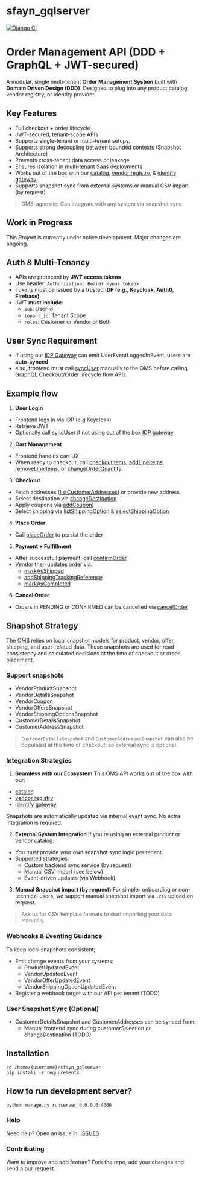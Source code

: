 # sfayn_gqlserver

[![Django CI](https://github.com/sfayn2/sfayn_gqlserver/actions/workflows/django.yml/badge.svg)](https://github.com/sfayn2/sfayn_gqlserver/actions/workflows/django.yml)

# Order Management API (DDD + GraphQL + JWT-secured)

A modular, single multi-tenant **Order Management System** built with **Domain Driven Design (DDD)**. Designed to plug into any product catalog, vendor registry, or identity provider.

## Key Features
- Full checkout + order lifecycle
- JWT-secured, tenant-scope APIs
- Supports single-tenant or multi-tenant setups.
- Supports strong decoupling between bounded contexts (Snapshot Architecture)
- Prevents cross-tenant data access or leakage
- Ensures isolation in multi-tenant Saas deployments
- Works out of the box with our [catalog](https://github.com/sfayn2/catalog_service), [vendor registry](https://github.com/sfayn2/vendor_registry), & [identify gateway](https://github.com/sfayn2/identity_gateway)
- Supports snapshot sync from external systems or manual CSV import (by request)


> OMS-agnostic: Can integrate with any system via snapshot sync.


## Work in Progress
This Project is currently under active development. Major changes are ongoing.


## Auth & Multi-Tenancy

- APIs are protected by **JWT access tokens**
- Use header: `Authorization: Bearer <your token>`
- Tokens must be issued by a trusted **IDP (e.g., Keycloak, Auth0, Firebase)**
- JWT **must include**:
    - `sub`: User id
    - `tenant_id`: Tenant Scope
    - `roles`: Customer or Vendor or Both


## User Sync Requirement

- if using our [IDP Gateway](https://github.com/sfayn2/identity_gateway) can emit UserEventLoggedInEvent, users are **auto-synced**
- else, frontend must call [syncUser]() manually to the OMS before calling GraphQL Checkout/Order lifecycle flow APIs.


## Example flow
1. **User Login**
* Frontend logs in via IDP (e.g Keycloak)
* Retrieve JWT
* Optionally call syncUser if not using out of the box [IDP gateway](https://github.com/sfayn2/identity_gateway)
2. **Cart Management**
* Frontend handles cart UX
* When ready to checkout, call [checkoutItems](./mutations/checkout_items.graphql), [addLineItems](./mutations/add_line_items.graphql), [removeLineItems](./mutations/remove_line_items.graphql), or [changeOrderQuantity](./mutations/change_order_quantity.graphql).
3. **Checkout**
* Fetch addresses ([listCustomerAddresses](./mutations/list_customer_addresses.graphql)) or provide new address.
* Select destination via [changeDestination](./mutations/change_destination.graphql)
* Apply coupons via  [addCoupon](./mutations/add_coupon.graphql))
* Select shipping via [listShippingOption](./mutations/list_shipping_option.graphql) & [selectShippingOption](./mutations/selection_shipping_option.graphql)
4. **Place Order**
* Call [placeOrder](./mutations/place_order.graphql) to persist the order
5. **Payment + Fulfillment**
* After successfull payment, call [confirmOrder](./mutations/confirm_order.graphql)
* Vendor then updates order via:
    * [markAsShipped](./mutations/mark_as_shipped.graphql)
    * [addShippingTrackingReference](./mutations/add_shipping_tracking_reference.graphql)
    * [markAsCompleted](./mutations/mark_as_completed.graphql)
6. **Cancel Order**
* Orders in PENDING or CONFIRMED can be cancelled via [cancelOrder](./mutations/cancel_order.graphql)

## Snapshot Strategy

The OMS relies on local snapshot models for product, vendor, offer, shipping, and user-related data. These  snapshots are used for read consistency and calculated decisions at the time of checkout or order placement.

### Support snapshots
- VendorProductSnapshot
- VendorDetailsSnapshot
- VendorCoupon
- VendorOffersSnapshot
- VendorShippingOptionsSnapshot
- CustomerDetailsSnapshot
- CustomerAddressSnapshot

> `CustomerDetailsSnapshot` and `CustomerAddressesSnapshot` can also be populated at the time of checkout, so external sync is optional.

### Integration Strategies

1. **Seamless with our Ecosystem**
This OMS API works out of the box with our:
- [catalog](https://github.com/sfayn2/catalog_service)
- [vendor registry](https://github.com/sfayn2/vendor_registry)
- [identify gateway](https://github.com/sfayn2/identity_gateway)

Snapshots are automatically updated via internal event sync. No extra integration is required.

2. **External System Integration**
if you're using an external product or vendor catalog:
- You must provide your own snapshot sync logic per tenant.
- Supported strategies:
    - Custom backend sync service (by request)
    - Manual CSV import (see below)
    - Event-driven updates (via Webhook)

3. **Manual Snapshot Import (by request)**
For simpler onboarding or non-technical users, we support manual snapshot import via `.csv` upload on request.

> Ask us for CSV template formats to start importing your data manually.

### Webhooks & Eventing Guidance
To keep local snapshots consistent;

- Emit change events from your systems:
    - ProductUpdatedEvent
    - VendorUpdatedEvent
    - VendorOfferUpdatedEvent
    - VendorShippingOptionUpdatedEvent
- Register a webhook target with our API per tenant (TODO)

### User Snapshot Sync (Optional)
- CustomerDetailsSnapshot and CustomerAddresses can be synced from:
    - Manual frontend sync during customerSelection or changeDestination (TODO)

## Installation 
```
cd /home/{username}/sfayn_gqlserver
pip install -r requirements
```

## How to run development server? 
```
python manage.py runserver 0.0.0.0:4000
```


### Help

Need help? Open an issue in: [ISSUES](https://github.com/sfayn2/sfayn_gqlserver/issues)


### Contributing
Want to improve and add feature? Fork the repo, add your changes and send a pull request.




